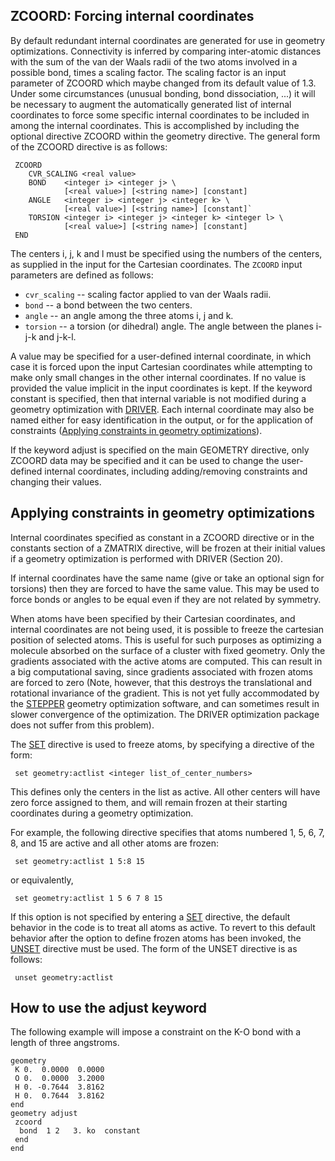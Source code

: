 ## ZCOORD: Forcing internal coordinates

By default redundant internal coordinates are generated for use in
geometry optimizations. Connectivity is inferred by comparing
inter-atomic distances with the sum of the van der Waals radii of the
two atoms involved in a possible bond, times a scaling factor. The
scaling factor is an input parameter of ZCOORD which maybe changed from
its default value of 1.3. Under some circumstances (unusual bonding,
bond dissociation, ...) it will be necessary to augment the
automatically generated list of internal coordinates to force some
specific internal coordinates to be included in among the internal
coordinates. This is accomplished by including the optional directive
ZCOORD within the geometry directive. The general form of the ZCOORD
directive is as
follows:
```
 ZCOORD  
    CVR_SCALING <real value>  
    BOND    <integer i> <integer j> \  
            [<real value>] [<string name>] [constant]  
    ANGLE   <integer i> <integer j> <integer k> \  
            [<real value>] [<string name>] [constant]` 
    TORSION <integer i> <integer j> <integer k> <integer l> \  
            [<real value>] [<string name>] [constant]  
 END
```
The centers i, j, k and l must be specified using the numbers of the
centers, as supplied in the input for the Cartesian coordinates. The
`ZCOORD` input parameters are defined as follows:

  - `cvr_scaling` -- scaling factor applied to van der Waals radii.
  - `bond` -- a bond between the two centers.
  - `angle` -- an angle among the three atoms i, j and k.
  - `torsion` -- a torsion (or dihedral) angle. The angle between the
    planes i-j-k and j-k-l.

A value may be specified for a user-defined internal coordinate, in
which case it is forced upon the input Cartesian coordinates while
attempting to make only small changes in the other internal coordinates.
If no value is provided the value implicit in the input coordinates is
kept. If the keyword constant is specified, then that internal variable
is not modified during a geometry optimization with
[DRIVER](Geometry-Optimization.md#geometry-optimization-with-driver).
Each internal coordinate may also be named either for easy
identification in the output, or for the application of constraints
([Applying constraints in geometry
optimizations](#applying-constraints-in-geometry-optimizations)).

If the keyword adjust is specified on the main GEOMETRY directive, only
ZCOORD data may be specified and it can be used to change the
user-defined internal coordinates, including adding/removing constraints
and changing their values.

## Applying constraints in geometry optimizations

Internal coordinates specified as constant in a ZCOORD directive or in
the constants section of a ZMATRIX directive, will be frozen at their
initial values if a geometry optimization is performed with DRIVER
(Section 20).

If internal coordinates have the same name (give or take an optional
sign for torsions) then they are forced to have the same value. This may
be used to force bonds or angles to be equal even if they are not
related by symmetry.

When atoms have been specified by their Cartesian coordinates, and
internal coordinates are not being used, it is possible to freeze the
cartesian position of selected atoms. This is useful for such purposes
as optimizing a molecule absorbed on the surface of a cluster with fixed
geometry. Only the gradients associated with the active atoms are
computed. This can result in a big computational saving, since gradients
associated with frozen atoms are forced to zero (Note, however, that
this destroys the translational and rotational invariance of the
gradient. This is not yet fully accommodated by the
[STEPPER](Geometry-Optimization.md#geometry-optimization-with-stepper)
geometry optimization software, and can sometimes result in slower
convergence of the optimization. The DRIVER optimization package does
not suffer from this problem).

The [SET](SET.md) directive is used to freeze atoms,
by specifying a directive of the form:
```
 set geometry:actlist <integer list_of_center_numbers>
```
This defines only the centers in the list as active. All other centers
will have zero force assigned to them, and will remain frozen at their
starting coordinates during a geometry optimization.

For example, the following directive specifies that atoms numbered 1, 5,
6, 7, 8, and 15 are active and all other atoms are frozen:
```
 set geometry:actlist 1 5:8 15
```
or equivalently,
```
 set geometry:actlist 1 5 6 7 8 15
```
If this option is not specified by entering a [SET](SET.md)
directive, the default behavior in the code is to treat all atoms as
active. To revert to this default behavior after the option to define
frozen atoms has been invoked, the [UNSET](UNSET.md) directive
must be used. The form of the UNSET directive is as follows:
```
 unset geometry:actlist
```

## How to use the adjust keyword

The following example will impose a constraint on the K-O bond with a length of three angstroms.
```
geometry
 K 0.  0.0000  0.0000
 O 0.  0.0000  3.2000
 H 0. -0.7644  3.8162
 H 0.  0.7644  3.8162
end
geometry adjust
 zcoord
  bond  1 2   3. ko  constant
 end
end
```
